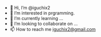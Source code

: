 - 👋 Hi, I’m @iguchix2
- 👀 I’m interested in prgramming.
- 🌱 I’m currently learning ...
- 💞️ I’m looking to collaborate on ...
- 📫 How to reach me iguchix2@gmail.com

<!---
iguchix2/iguchix2 is a ✨ special ✨ repository because its `README.md` (this file) appears on your GitHub profile.
You can click the Preview link to take a look at your changes.
--->
